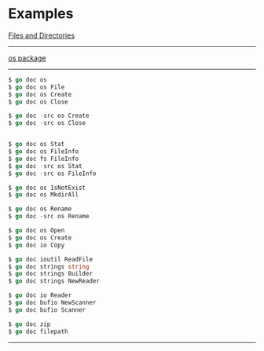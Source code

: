 # Examples
[Files and Directories](https://www.golangprograms.com/files-directories-examples.html)

***

[os package](https://pkg.go.dev/os)

***

```go
$ go doc os
$ go doc os File
$ go doc os Create
$ go doc os Close

$ go doc -src os Create
$ go doc -src os Close


$ go doc os Stat
$ go doc os FileInfo
$ go doc fs FileInfo
$ go doc -src os Stat
$ go doc -src os FileInfo

$ go doc os IsNotExist
$ go doc os MkdirAll

$ go doc os Rename
$ go doc -src os Rename

$ go doc os Open
$ go doc os Create
$ go doc io Copy

$ go doc ioutil ReadFile
$ go doc strings string
$ go doc strings Builder
$ go doc strings NewReader

$ go doc io Reader
$ go doc bufio NewScanner
$ go doc bufio Scanner

$ go doc zip
$ go doc filepath
```

***
